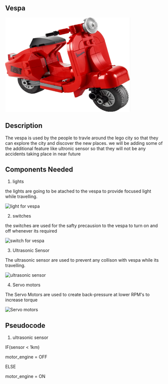 ## Vespa
<img src="images/vespa.png" height = "300" width="400" alt="vespa image">

## Description

The vespa is used by the people to travle around the lego city so that they can explore the city and discover the new places. we will be adding some of the additional feature like ultronic sensor so that they will not be any accidents taking place in near future
 
## Components Needed

1. lights

the lights are going to be atached to the vespa to provide focused light while travelling.

<img src="/hackathon-set/images/lights.jpeg"  height="300" width="400" alt="light for vespa">

2. switches

the switches are used for the safty precausion to the vespa to turn on and off whenever its required

<img src="/hackathon-set/images/switch.jpeg" height="300" width="400" alt="switch for vespa">

3. Ultrasonic Sensor 

The ultrasonic sensor are used to prevent any collison with vespa while its travelling. 

<img src="/hackathon-set/images/ultrasonic-sensor.jpeg" height="300" width="400" alt="ultrasonic sensor">

4. Servo motors

The Servo Motors are used to create back-pressure at lower RPM's to increase torque

<img src="/hackathon-set/images/servo-motor.jpeg" height="300" width="400" alt="Servo motors">


## Pseudocode

1. ultrasonic sensor

IF(sensor < 1km)

motor_engine = OFF

ELSE

motor_engine = ON

